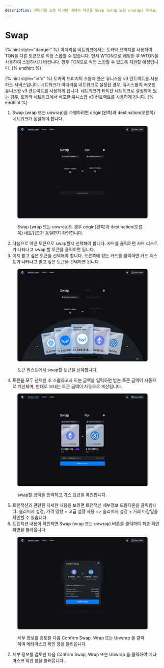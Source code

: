 ```yaml
---
description: 이더리움 또는 타이탄 내에서 자산을 Swap (wrap 또는 unwrap) 하세요.
---
```


# Swap

{% hint style="danger" %}
이더리움 네트워크에서는 토카막 브리지를 사용하여 TON을 다른 토큰으로 직접 스왑할 수 없습니다. 먼저 WTON으로 래핑한 후 WTON을 사용하여 스왑하시기 바랍니다. 향후 TON으로 직접 스왑할 수 있도록 지원할 예정입니다.
{% endhint %}

{% hint style="info" %}
토카막 브리지의 스왑과 풀은 유니스왑 v3 컨트랙트를 사용하는 서비스입니다. 네트워크가 이더리움 네트워크로 설정된 경우, 유시스왑이 배포한 유니스왑 v3 컨트랙트를 사용하게 됩니다. 네트워크가 타이탄 네트워크로 설정되어 있는 경우, 토카막 네트워크에서 배포한 유니스왑 v3 컨트랙트를 사용하게 됩니다.
{% endhint %}

1. Swap (wrap 또는 unwrap)을 수행하려면 origin(왼쪽)과 destination(오른쪽) 네트워크가 동일해야 합니다.

<figure><img src="../../.gitbook/assets/image (192).png" alt=""><figcaption><p>Swap (wrap 또는 unwrap)의 경우 origin(왼쪽)과 destination(오른쪽) 네트워크가 동일한지 확인합니다.</p></figcaption></figure>



2. 다음으로 어떤 토큰으로 swap할지 선택해야 합니다. 카드를 클릭하면 카드 리스트가 나타나고 swap 할 토큰을 클릭하면 됩니다.
3. 이제 받고 싶은 토큰을 선택해야 합니다. 오른쪽에 있는 카드를 클릭하면 카드 리스트가 나타나고 받고 싶은 토큰을 선택하면 됩니다.

<figure><img src="../../.gitbook/assets/image (173).png" alt=""><figcaption><p>토큰 리스트에서 swap할 토큰을 선택합니다.</p></figcaption></figure>



4. 토큰을 모두 선택한 후 스왑하고자 하는 금액을 입력하면 받는 토큰 금액이 자동으로 계산되며, 반대로 보내는 토큰 금액이 자동으로 계산됩니다.

<figure><img src="../../.gitbook/assets/image (240).png" alt=""><figcaption><p> swap할 금액을 입력하고 가스 요금을 확인합니다.</p></figcaption></figure>



5. 트랜잭션과 관련된 자세한 내용을 보려면 트랜잭션 세부정보 드롭다운을 클릭합니다. 슬리피지 설정, 가격 영향 + 고급 설정 사용 => 슬리피지 설정 + 거래 마감일을 확인할 수 있습니다.
6. 트랜잭션 내용이 확인되면 Swap (wrap 또는 unwrap) 버튼을 클릭하여 최종 확인 화면을 불러옵니다.

<figure><img src="../../.gitbook/assets/image (271).png" alt=""><figcaption><p>세부 정보를 검토한 다음 Confirm Swap, Wrap 또는 Unwrap 을 클릭하여 메타마스크 확인 창을 불러옵니다.</p></figcaption></figure>



7. 세부 정보를 검토한 다음 Confirm Swap, Wrap 또는 Unwrap 을 클릭하여 메타마스크 확인 창을 불러옵니다.
